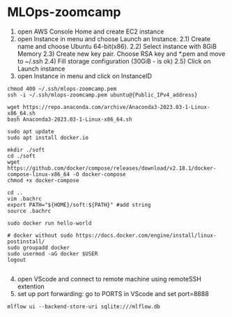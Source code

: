 # MLOps-zoomcamp
1) open AWS Console Home and create EC2 instance
2) open Instance in menu and choose Launch an Instance. 
2.1) Create name and choose Ubuntu 64-bit(x86). 
2.2) Select instance with 8GiB Memory
2.3) Create new key pair. Choose RSA key and *.pem and move to ~/.ssh
2.4) Fill storage configuration (30GiB - is ok)
2.5) Click on Launch instance
3) open Instance in menu and click on InstanceID
```
chmod 400 ~/.ssh/mlops-zoomcamp.pem
ssh -i ~/.ssh/mlops-zoomcamp.pem ubuntu@{Public_IPv4_address}

wget https://repo.anaconda.com/archive/Anaconda3-2023.03-1-Linux-x86_64.sh
bash Anaconda3-2023.03-1-Linux-x86_64.sh 

sudo apt update
sudo apt install docker.io

mkdir ./soft
cd ./soft
wget https://github.com/docker/compose/releases/download/v2.18.1/docker-compose-linux-x86_64 -O docker-compose
chmod +x docker-compose

cd ..
vim .bachrc
export PATH="${HOME}/soft:${PATH}" #add string
source .bachrc

sudo docker run hello-world 

# docker without sudo https://docs.docker.com/engine/install/linux-postinstall/
sudo groupadd docker
sudo usermod -aG docker $USER
logout


```

4) open VScode and connect to remote machine using remoteSSH extention
5) set up port forwarding: go to PORTS in VScode and set port=8888


```
mlflow ui --backend-store-uri sqlite:///mlflow.db
```
